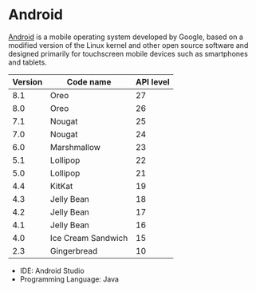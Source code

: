 # Android

[Android](https://www.android.com/) is a mobile operating system developed by Google, based on a modified version of the Linux kernel and other open source software and designed primarily for touchscreen mobile devices such as smartphones and tablets.

| Version | Code name          | API level |
| ------- | ------------------ | --------- |
| 8.1     | Oreo               | 27        |
| 8.0     | Oreo               | 26        |
| 7.1     | Nougat             | 25        |
| 7.0     | Nougat             | 24        |
| 6.0     | Marshmallow        | 23        |
| 5.1     | Lollipop           | 22        |
| 5.0     | Lollipop           | 21        |
| 4.4     | KitKat             | 19        |
| 4.3     | Jelly Bean         | 18        |
| 4.2     | Jelly Bean         | 17        |
| 4.1     | Jelly Bean         | 16        |
| 4.0     | Ice Cream Sandwich | 15        |
| 2.3     | Gingerbread        | 10        |


- IDE: Android Studio
- Programming Language: Java
